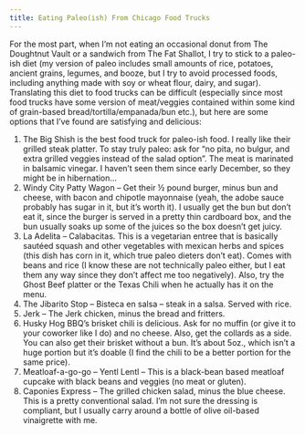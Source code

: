 ```yaml
---
title: Eating Paleo(ish) From Chicago Food Trucks
---
```

For the most part, when I’m not eating an occasional donut from The Doughtnut Vault or a sandwich from The Fat Shallot, I try to stick to a paleo-ish diet (my version of paleo includes small amounts of rice, potatoes, ancient grains, legumes, and booze, but I try to avoid processed foods, including anything made with soy or wheat flour, dairy, and sugar). Translating this diet to food trucks can be difficult (especially since most food trucks have some version of meat/veggies contained within some kind of grain-based bread/tortilla/empanada/bun etc.), but here are some options that I’ve found are satisfying and delicious:

1. The Big Shish is the best food truck for paleo-ish food. I really like their grilled steak platter. To stay truly paleo: ask for “no pita, no bulgur, and extra grilled veggies instead of the salad option”. The meat is marinated in balsamic vinegar. I haven’t seen them since early December, so they might be in hibernation…
2. Windy City Patty Wagon – Get their ½ pound burger, minus bun and cheese, with bacon and chipotle mayonnaise (yeah, the adobe sauce probably has sugar in it, but it’s worth it). I usually get the bun but don’t eat it, since the burger is served in a pretty thin cardboard box, and the bun usually soaks up some of the juices so the box doesn’t get juicy.
3. La Adelita – Calabacitas. This is a vegetarian entree that is basically sautéed squash and other vegetables with mexican herbs and spices (this dish has corn in it, which true paleo dieters don’t eat). Comes with beans and rice (I know these are not technically paleo either, but I eat them any way since they don’t affect me too negatively). Also, try the Ghost Beef platter or the Texas Chili when he actually has it on the menu.
4. The Jibarito Stop – Bisteca en salsa – steak in a salsa. Served with rice.
5. Jerk – The Jerk chicken, minus the bread and fritters.
6. Husky Hog BBQ’s brisket chili is delicious. Ask for no muffin (or give it to your coworker like I do) and no cheese. Also, get the collards as a side. You can also get their brisket without a bun. It’s about 5oz., which isn’t a huge portion but it’s doable (I find the chili to be a better portion for the same price).
7. Meatloaf-a-go-go – Yentl Lentl – This is a black-bean based meatloaf cupcake with black beans and veggies (no meat or gluten).
8. Caponies Express – The grilled chicken salad, minus the blue cheese. This is a pretty conventional salad. I’m not sure the dressing is compliant, but I usually carry around a bottle of olive oil-based vinaigrette with me.